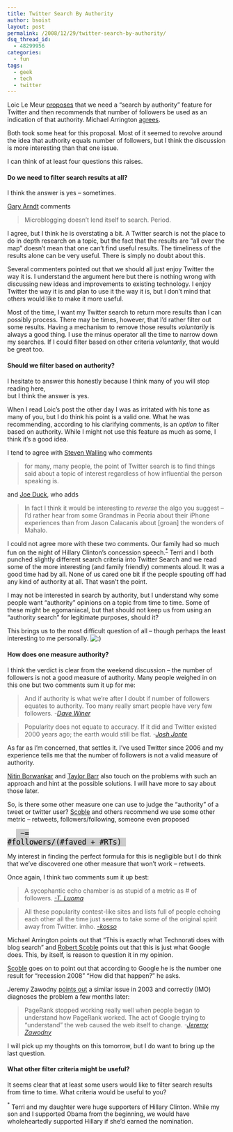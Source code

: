 ```yaml
---
title: Twitter Search By Authority
author: bsoist
layout: post
permalink: /2008/12/29/twitter-search-by-authority/
dsq_thread_id:
  - 48299956
categories:
  - fun
tags:
  - geek
  - tech
  - twitter
---
```

Loic Le Meur [proposes][1] that we need a &#8220;search by authority&#8221; feature for Twitter and then recommends that number of followers be used as an indication of that authority. Michael Arrington [agrees][2].

Both took some heat for this proposal. Most of it seemed to revolve around the idea that authority equals number of followers, but I think the discussion is more interesting than that one issue. 

I can think of at least four questions this raises.

#### Do we need to filter search results at all?

I think the answer is yes &#8211; sometimes. 

[Gary Arndt][3] comments 

> Microblogging doesn&#8217;t lend itself to search. Period.

I agree, but I think he is overstating a bit. A Twitter search is not the place to do in depth research on a topic, but the fact that the results are &#8220;all over the map&#8221; doesn&#8217;t mean that one can&#8217;t find useful results. The timeliness of the results alone can be very useful. There is simply no doubt about this. 

Several commenters pointed out that we should all just enjoy Twitter the way it is. I understand the argument here but there is nothing wrong with discussing new ideas and improvements to existing technology. I enjoy Twitter the way it is and plan to use it the way it is, but I don&#8217;t mind that others would like to make it more useful. 

Most of the time, I want my Twitter search to return more results than I can possibly process. There may be times, however, that I&#8217;d rather filter out some results. Having a mechanism to remove those results *voluntarily* is always a good thing. I use the minus operator all the time to narrow down my searches. If I could filter based on other criteria *voluntarily*, that would be great too.

#### Should we filter based on authority?

I hesitate to answer this honestly because I think many of you will stop reading here,   
but I think the answer is yes. 

When I read Loic&#8217;s post the other day I was as irritated with his tone as many of you, but I do think his point is a valid one. What he was recommending, according to his clarifying comments, is an *option* to filter based on authority. While I might not use this feature as much as some, I think it&#8217;s a good idea.

I tend to agree with [Steven Walling][4] who comments

> for many, many people, the point of Twitter search is to find things said about a topic of interest regardless of how influential the person speaking is.

and [Joe Duck][5], who adds

> In fact I think it would be interesting to *reverse* the algo you suggest &#8211; I&#8217;d rather hear from some Grandmas in Peoria about their iPhone experiences than from Jason Calacanis about [groan] the wonders of Mahalo.

I could not agree more with these two comments. Our family had so much fun on the night of Hillary Clinton&#8217;s concession speech.<sup><a href="#note">*</a></sup> Terri and I both punched slightly different search criteria into Twitter Search and we read some of the more interesting (and family friendly) comments aloud. It was a good time had by all. None of us cared one bit if the people spouting off had any kind of authority at all. That wasn&#8217;t the point.

I may not be interested in search by authority, but I understand why some people want &#8220;authority&#8221; opinions on a topic from time to time. Some of these might be egomaniacal, but that should not keep us from using an &#8220;authority search&#8221; for legitimate purposes, should it?

This brings us to the most difficult question of all &#8211; though perhaps the least interesting to me personally. <img src='http://archive.whsjr.soistmann.com/oped/wp-includes/images/smilies/icon_smile.gif' alt=':)' class='wp-smiley' /> 

#### How does one measure authority?

I think the verdict is clear from the weekend discussion &#8211; the number of followers is not a good measure of authority. Many people weighed in on this one but two comments sum it up for me:

> And if authority is what we&#8217;re after I doubt if number of followers equates to authority. Too many really smart people have very few followers. <cite> -<a href="http://www.scripting.com/stories/2008/12/27/socialSearchNotAuthorityba.html" title="Social search, not authority-based (Scripting News)">Dave Winer</a></cite> 

> Popularity does not equate to accuracy. If it did and Twitter existed 2000 years ago; the earth would still be flat. <cite> -<a href="http://www.techcrunch.com/2008/12/26/should-twitter-add-authority-based-search/#comment-2578050" title="Josh Jonte">Josh Jonte</a></cite> 

As far as I&#8217;m concerned, that settles it. I&#8217;ve used Twitter since 2006 and my experience tells me that the number of followers is not a valid measure of authority. 

[Nitin Borwankar][6] and [Taylor Barr][7] also touch on the problems with such an approach and hint at the possible solutions. I will have more to say about those later.

So, is there some other measure one can use to judge the &#8220;authority&#8221; of a tweet or twitter user? [Scoble][8] and others recommend we use some other metric &#8211; retweets, followers/following, someone even proposed 

<code style="background:#cccccc;color:#000000;font-size:1.2em;border:1px;margin-left:20px;padding:0 10px;">~= #followers/(#faved + #RTs)</code>

My interest in finding the perfect formula for this is negligible but I do think that we&#8217;ve discovered one other measure that won&#8217;t work &#8211; retweets.

Once again, I think two comments sum it up best:

> A sycophantic echo chamber is as stupid of a metric as # of followers. <cite> <a href="http://www.techcrunch.com/2008/12/26/should-twitter-add-authority-based-search/#comment-2578348" title="TjL"> -T. Luoma</a></cite>

> All these popularity contest-like sites and lists full of people echoing each other all the time just seems to take some of the original spirit away from Twitter. imho. <cite><a href="http://www.techcrunch.com/2008/12/26/should-twitter-add-authority-based-search/#comment-2578259" title="kosso"> -kosso</a></cite>

Michael Arrington points out that &#8220;This is exactly what Technorati does with blog search&#8221; and [Robert Scoble][9] points out that this is just what Google does. This, by itself, is reason to question it in my opinion.

[Scoble][10] goes on to point out that according to Google he is the number one result for &#8220;recession 2008&#8221; &#8220;How did that happen?&#8221; he asks.

Jeremy Zawodny [points out][11] a similar issue in 2003 and correctly (IMO) diagnoses the problem a few months later:

> PageRank stopped working really well when people began to understand how PageRank worked. The act of Google trying to &#8220;understand&#8221; the web caused the web itself to change. <cite> -<a href="http://jeremy.zawodny.com/blog/archives/000751.html" title="PageRank is Dead (by Jeremy Zawodny) 5/24/2003">Jeremy Zawodny</a></cite>

I will pick up my thoughts on this tomorrow, but I do want to bring up the last question. 

#### What other filter criteria might be useful?

It seems clear that at least some users would like to filter search results from time to time. What criteria would be useful to you?

<a name="note"><sup>*</sup></a> Terri and my daughter were huge supporters of Hillary Clinton. While my son and I supported Obama from the beginning, we would have wholeheartedly supported Hillary if she&#8217;d earned the nomination.

 [1]: http://www.loiclemeur.com/english/2008/12/twitter-we-need-search-by-authority.html "We Need Search By Authority"
 [2]: http://www.techcrunch.com/2008/12/26/should-twitter-add-authority-based-search/ "Should Twitter Add Authority-based Search?"
 [3]: http://disqus.com/people/f641bf3d91c84d75820ed3f5eaf6aa2c/ "DISQUS | gary"
 [4]: http://www.techcrunch.com/2008/12/26/should-twitter-add-authority-based-search/#comment-2578038 "Steven Walling"
 [5]: http://disqus.com/people/JoeDuck/#main "DISQUS | JoeDuck"
 [6]: http://disqus.com/people/6120f9023773786bc02b73cbe80d2649/ "DISQUS | Nitin Borwankar"
 [7]: http://disqus.com/people/207ffe0a55f343c183f1853f3be3b5d7/ "DISQUS | Taylor Barr"
 [8]: http://www.techcrunch.com/2008/12/26/should-twitter-add-authority-based-search/#comment-2578039 "Robert Scoble"
 [9]: http://www.techcrunch.com/2008/12/26/should-twitter-add-authority-based-search/#comment-2578044 "Robert Scoble"
 [10]: http://www.techcrunch.com/2008/12/26/should-twitter-add-authority-based-search/#comment-2578057 "Robert Scoble"
 [11]: http://jeremy.zawodny.com/blog/archives/000911.html "still broken (by Jeremy Zawodny) 8/6/2003"
